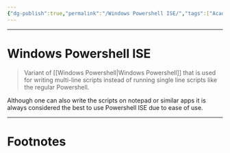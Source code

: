 ```yaml
---
{"dg-publish":true,"permalink":"/Windows Powershell ISE/","tags":["Academics"]}
---
```



---
# Windows Powershell ISE
> Variant of [[Windows Powershell\|Windows Powershell]] that is used for writing multi-line scripts instead of running single line scripts like the regular Powershell.

Although one can also write the scripts on notepad or similar apps it is always considered the best to use Powershell ISE due to ease of use.


---
# Footnotes
